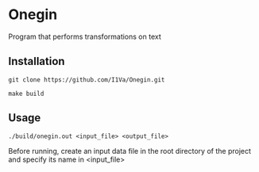 # Onegin


Program that performs transformations on text

## Installation

```shell
git clone https://github.com/I1Va/Onegin.git

make build
```

## Usage
```shell
./build/onegin.out <input_file> <output_file>
```
Before running, create an input data file in the root directory of the project and specify its name in <input_file>
<!-- ![example_mode.png](images/example_mode.png)

```shell
make testing
```
![testing_mode.png](images/testing_mode.png)

```shell
make launch
```
![User_mode.png](images/user_mode.png)

```shell
make parsing
```
![parsing mode](images/parsing_mode.png)

## Features
1.  ***testing mode***
  * Support manual testing mode:
    * Write your tests into `MANUAL_TESTS[]` variable of `quadr_equ_solver_funcs.cpp` file
    * Or write your tests into `PATH_AUTO_TESTS`, launch auto tests mode and enter 0 in tests generate number question. In this case programm won't erase data from your tests file
  * Support auto testing mode
    * Generates chosen number of random quadratic equations into file `PATH_AUTO_TESTS`
  * Suppor reading tests from array and file

2.  ***Self-written random generator***

    Based on *Linear congruential generator*:

    $X_{i+1} = (aX_{i} + c) \mod m$

    With *Borland C/C++ constants* ([see other constants](https://en.wikipedia.org/wiki/Linear_congruential_generator))

    $m = 2^{32};\ a = 22695477;\ c = 1;$
    Writes current seed into file located by `PATH_CUR_SEED[]` (see section: ([Settings](https://github.com/I1Va/quadr_equ/tree/progress?tab=readme-ov-file#settings)))

3. ***Color output***

4. ***Quadratic equation parsing mode***
  * Parse entered quadratic equation
  * Process extra spaces
  * Maintains x**2 or x^2 records of x² member

## Settings

You can change system variables in file `quadr_equ/quadr_config.h`:

`PATH_AUTO_TESTS[]` — path to auto tests generating in testing mode


`PATH_CUR_SEED[]` — path to file in which random generator will write current random number


`PATH_EXAMPLE[]` — path, where example quadratic equation is located (from example mode)

## Documentation
To create documentation by doxygen by command:

```shell
doxygen doxygen.config
```

Html file locates in `quadr_equ/html/index.html`

 -->










